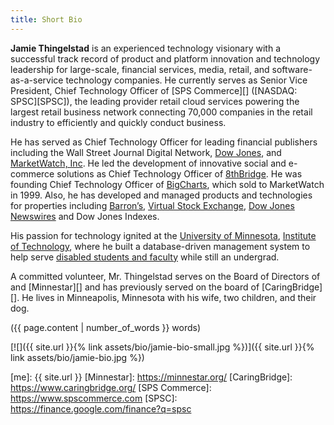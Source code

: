 ```yaml
---
title: Short Bio
---
```


**Jamie Thingelstad** is an experienced technology visionary with a successful track record of product and platform innovation and technology leadership for large-scale, financial services, media, retail, and software-as-a-service technology companies. He currently serves as Senior Vice President, Chief Technology Officer of [SPS Commerce][] ([NASDAQ: SPSC][SPSC]), the leading provider retail cloud services powering the largest retail business network connecting 70,000 companies in the retail industry to efficiently and quickly conduct business.

He has served as Chief Technology Officer for leading financial publishers including the Wall Street Journal Digital Network, [Dow Jones](http://www.dowjones.com/), and [MarketWatch, Inc](http://www.marketwatch.com/). He led the development of innovative social and e-commerce solutions as Chief Technology Officer of [8thBridge](http://www.8thbridge.com/). He was founding Chief Technology Officer of [BigCharts](http://bigcharts.marketwatch.com/), which sold to MarketWatch in 1999. Also, he has developed and managed products and technologies for properties including [Barron’s](http://www.barrons.com), [Virtual Stock Exchange](http://vse.marketwatch.com/), [Dow Jones Newswires](http://www.dowjones.com/product-djnewswires.asp) and Dow Jones Indexes.

His passion for technology ignited at the [University of Minnesota](http://www.umn.edu/), [Institute of Technology](http://www.cs.umn.edu/), where he built a database-driven management system to help serve [disabled students and faculty](http://ds.umn.edu/) while still an undergrad.

A committed volunteer, Mr. Thingelstad serves on the Board of Directors of  and [Minnestar][] and has previously served on the board of [CaringBridge][]. He lives in Minneapolis, Minnesota with his wife, two children, and their dog.

({{ page.content | number_of_words }} words)

[![]({{ site.url }}{% link assets/bio/jamie-bio-small.jpg %})]({{ site.url }}{% link assets/bio/jamie-bio.jpg %})

[me]: {{ site.url }}
[Minnestar]: https://minnestar.org/
[CaringBridge]: https://www.caringbridge.org/
[SPS Commerce]: https://www.spscommerce.com
[SPSC]: https://finance.google.com/finance?q=spsc

